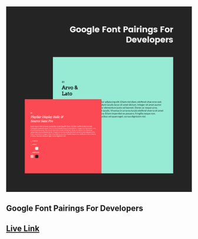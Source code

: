 ![Thumbnail](https://raw.githubusercontent.com/SeadSabanovic/font-pairings/main/src/readme.png)

## Google Font Pairings For Developers

## [Live Link](https://font-pairings.vercel.app/)
